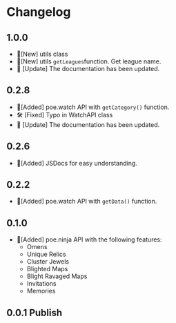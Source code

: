# Changelog
## 1.0.0
- 🚀[New] utils class
- 🚀[New] utils `getLeagues`function. Get league name.
- 📝 [Update] The documentation has been updated.

## 0.2.8
- 🚀[Added] poe.watch API with `getCategory()` function.
- 🛠️ [Fixed] Typo in WatchAPI class
- 📝 [Update] The documentation has been updated.
## 0.2.6
- 🎨[Added] JSDocs for easy understanding.

## 0.2.2
- 🚀[Added] poe.watch API with `getData()` function.

## 0.1.0
- 🚀[Added] poe.ninja API with the following features:
    - Omens
    - Unique Relics
    - Cluster Jewels
    - Blighted Maps
    - Blight Ravaged Maps
    - Invitations
    - Memories

## 0.0.1 Publish
